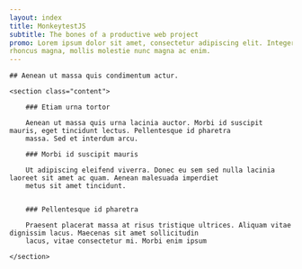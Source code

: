 ```yaml
---
layout: index
title: MonkeytestJS
subtitle: The bones of a productive web project
promo: Lorem ipsum dolor sit amet, consectetur adipiscing elit. Integer cursus, nunc eget fermentum pharetra, nibh nulla
rhoncus magna, mollis molestie nunc magna ac enim.
---
```


<section class="features">

    ## Aenean ut massa quis condimentum actur.

    <section class="content">

        ### Etiam urna tortor

        Aenean ut massa quis urna lacinia auctor. Morbi id suscipit mauris, eget tincidunt lectus. Pellentesque id pharetra
        massa. Sed et interdum arcu.

        ### Morbi id suscipit mauris

        Ut adipiscing eleifend viverra. Donec eu sem sed nulla lacinia laoreet sit amet ac quam. Aenean malesuada imperdiet
        metus sit amet tincidunt.


        ### Pellentesque id pharetra

        Praesent placerat massa at risus tristique ultrices. Aliquam vitae dignissim lacus. Maecenas sit amet sollicitudin
        lacus, vitae consectetur mi. Morbi enim ipsum

    </section>

</section>
